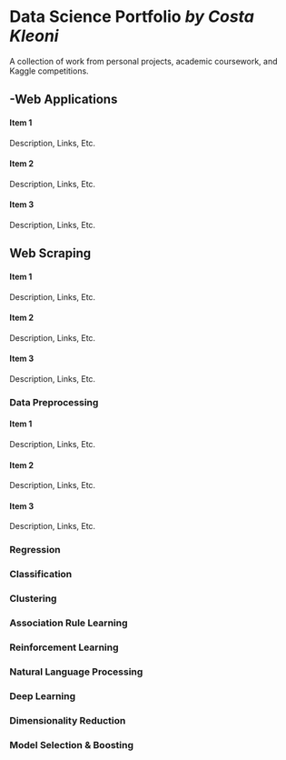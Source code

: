 # Data Science Portfolio *by Costa Kleoni*
A collection of work from personal projects, academic coursework, and Kaggle competitions.

-Web Applications
------
#### Item 1
Description, Links, Etc.  
#### Item 2
Description, Links, Etc.  
#### Item 3
Description, Links, Etc.  

Web Scraping
------
#### Item 1
Description, Links, Etc.  
#### Item 2
Description, Links, Etc.  
#### Item 3
Description, Links, Etc.   

### Data Preprocessing
#### Item 1
Description, Links, Etc.  
#### Item 2
Description, Links, Etc.  
#### Item 3
Description, Links, Etc.  

### Regression
### Classification
### Clustering 
### Association Rule Learning
### Reinforcement Learning
### Natural Language Processing
### Deep Learning
### Dimensionality Reduction
### Model Selection & Boosting

